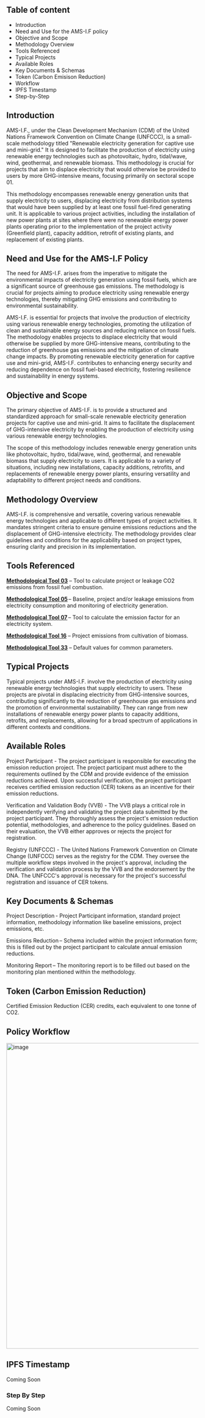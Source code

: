 ## Table of content
<!-- TOC -->

- Introduction
- Need and Use for the AMS-I.F policy
- Objective and Scope
- Methodology Overview
- Tools Referenced
- Typical Projects
- Available Roles
- Key Documents & Schemas
- Token (Carbon Emisison Reduction)
- Workflow
- IPFS Timestamp
- Step-by-Step
  
<!-- /TOC -->

## Introduction

AMS-I.F., under the Clean Development Mechanism (CDM) of the United Nations Framework Convention on Climate Change (UNFCCC), is a small-scale methodology titled "Renewable electricity generation for captive use and mini-grid." It is designed to facilitate the production of electricity using renewable energy technologies such as photovoltaic, hydro, tidal/wave, wind, geothermal, and renewable biomass. This methodology is crucial for projects that aim to displace electricity that would otherwise be provided to users by more GHG-intensive means, focusing primarily on sectoral scope 01. 

This methodology encompasses renewable energy generation units that supply electricity to users, displacing electricity from distribution systems that would have been supplied by at least one fossil fuel-fired generating unit. It is applicable to various project activities, including the installation of new power plants at sites where there were no renewable energy power plants operating prior to the implementation of the project activity (Greenfield plant), capacity addition, retrofit of existing plants, and replacement of existing plants.  

## Need and Use for the AMS-I.F Policy

The need for AMS-I.F. arises from the imperative to mitigate the environmental impacts of electricity generation using fossil fuels, which are a significant source of greenhouse gas emissions. The methodology is crucial for projects aiming to produce electricity using renewable energy technologies, thereby mitigating GHG emissions and contributing to environmental sustainability. 

AMS-I.F. is essential for projects that involve the production of electricity using various renewable energy technologies, promoting the utilization of clean and sustainable energy sources and reducing reliance on fossil fuels. The methodology enables projects to displace electricity that would otherwise be supplied by more GHG-intensive means, contributing to the reduction of greenhouse gas emissions and the mitigation of climate change impacts. By promoting renewable electricity generation for captive use and mini-grid, AMS-I.F. contributes to enhancing energy security and reducing dependence on fossil fuel-based electricity, fostering resilience and sustainability in energy systems. 

## Objective and Scope

The primary objective of AMS-I.F. is to provide a structured and standardized approach for small-scale renewable electricity generation projects for captive use and mini-grid. It aims to facilitate the displacement of GHG-intensive electricity by enabling the production of electricity using various renewable energy technologies. 

The scope of this methodology includes renewable energy generation units like photovoltaic, hydro, tidal/wave, wind, geothermal, and renewable biomass that supply electricity to users. It is applicable to a variety of situations, including new installations, capacity additions, retrofits, and replacements of renewable energy power plants, ensuring versatility and adaptability to different project needs and conditions. 

## Methodology Overview

AMS-I.F. is comprehensive and versatile, covering various renewable energy technologies and applicable to different types of project activities. It mandates stringent criteria to ensure genuine emissions reductions and the displacement of GHG-intensive electricity. The methodology provides clear guidelines and conditions for the applicability based on project types, ensuring clarity and precision in its implementation.  

## Tools Referenced

**[Methodological Tool 03](https://github.com/hashgraph/guardian/blob/main/Methodology%20Library/CDM/Tools/Tool%203/readme.md)** – Tool to calculate project or leakage CO2 emissions from fossil fuel combustion. 

**[Methodological Tool 05](https://github.com/hashgraph/guardian/blob/main/Methodology%20Library/CDM/Tools/Tool%205/readme.md)** – Baseline, project and/or leakage emissions from electricity consumption and monitoring of electricity generation. 

**[Methodological Tool 07](https://github.com/hashgraph/guardian/blob/main/Methodology%20Library/CDM/Tools/Tool%207/readme.md)** – Tool to calculate the emission factor for an electricity system.  

**[Methodological Tool 16](https://github.com/hashgraph/guardian/blob/main/Methodology%20Library/CDM/Tools/Tool%2016/readme.md)** – Project emissions from cultivation of biomass.  

**[Methodological Tool 33](https://github.com/hashgraph/guardian/blob/main/Methodology%20Library/CDM/Tools/Tool%2033/readme.md)** – Default values for common parameters.  

## Typical Projects

Typical projects under AMS-I.F. involve the production of electricity using renewable energy technologies that supply electricity to users. These projects are pivotal in displacing electricity from GHG-intensive sources, contributing significantly to the reduction of greenhouse gas emissions and the promotion of environmental sustainability. They can range from new installations of renewable energy power plants to capacity additions, retrofits, and replacements, allowing for a broad spectrum of applications in different contexts and conditions.  

## Available Roles

Project Participant - The project participant is responsible for executing the emission reduction project. The project participant must adhere to the requirements outlined by the CDM and provide evidence of the emission reductions achieved. Upon successful verification, the project participant receives certified emission reduction (CER) tokens as an incentive for their emission reductions. 

Verification and Validation Body (VVB) - The VVB plays a critical role in independently verifying and validating the project data submitted by the project participant. They thoroughly assess the project's emission reduction potential, methodologies, and adherence to the policy guidelines. Based on their evaluation, the VVB either approves or rejects the project for registration. 

Registry (UNFCCC) - The United Nations Framework Convention on Climate Change (UNFCCC) serves as the registry for the CDM. They oversee the multiple workflow steps involved in the project's approval, including the verification and validation process by the VVB and the endorsement by the DNA. The UNFCCC's approval is necessary for the project's successful registration and issuance of CER tokens. 

## Key Documents & Schemas

Project Description - Project Participant information, standard project information, methodology information like baseline emissions, project emissions, etc. 

Emissions Reduction – Schema included within the project information form; this is filled out by the project participant to calculate annual emission reductions. 

Monitoring Report – The monitoring report is to be filled out based on the monitoring plan mentioned within the methodology. 

## Token (Carbon Emission Reduction)

Certified Emission Reduction (CER) credits, each equivalent to one tonne of CO2. 

## Policy Workflow

<img width="800" alt="image" src="https://github.com/hashgraph/guardian/assets/79293833/ab85e0e0-2ee2-4319-9aab-556eee29ca3f">

## IPFS Timestamp

Coming Soon

### Step By Step 

Coming Soon

